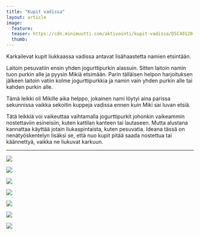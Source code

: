 ```yaml
---
title: "Kupit vadissa"
layout: article
image:
  feature:
  teaser: https://cdn.minimuutti.com/aktivointi/kupit-vadissa/DSC40120-245px.jpg
  thumb:
---
```


Karkailevat kupit liukkaassa vadissa antavat lisähaastetta namien etsintään.

Laitoin pesuvatiin ensin yhden jogurttipurkin alassuin. Sitten laitoin namin tuon purkin alle ja pyysin Mikiä etsimään. Parin tälläisen helpon harjoituksen jälkeen laitoin vatiin kolme jogurttipurkkia ja namin vain yhden purkin alle tai kahden purkin alle.

Tämä leikki oli Mikille aika helppo, jokainen nami löytyi aina parissa sekunnissa vaikka sekoitin kuppeja vadissa ennen kuin Miki sai luvan etsiä.

Tätä leikkiä voi vaikeuttaa vaihtamalla jogurttipurkit johonkin vaikeammin nostettaviin esineisiin, kuten  kattilan kanteen tai lautaseen. Mutta alustana kannattaa käyttää jotain liukaspintaista, kuten pesuvatia. Ideana tässä on nenätyöskentelyn lisäksi se, että nuo kupit pitää saada nostettua tai käännettyä, vaikka ne liukuvat karkuun.

---

![](https://cdn.minimuutti.com/aktivointi/kupit-vadissa/DSC39827-800px.jpg)

![](https://cdn.minimuutti.com/aktivointi/kupit-vadissa/DSC39865-800px.jpg)

![](https://cdn.minimuutti.com/aktivointi/kupit-vadissa/DSC39946-800px.jpg)

![](https://cdn.minimuutti.com/aktivointi/kupit-vadissa/DSC40043-800px.jpg)

![](https://cdn.minimuutti.com/aktivointi/kupit-vadissa/DSC40103-800px.jpg)

![](https://cdn.minimuutti.com/aktivointi/kupit-vadissa/DSC40177-800px.jpg)

![](https://cdn.minimuutti.com/aktivointi/kupit-vadissa/DSC42477-800px.jpg)

